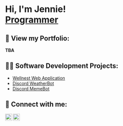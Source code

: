 <h1>Hi, I'm Jennie! <br/><a href="https://github.com/jenniezhou1">Programmer</a></h1>

<h2> 💌 View my Portfolio:</h2>
<b>TBA</b>

<h2>👨‍💻 Software Development Projects:</h2>

- [Wellnest Web Application](https://github.com/emmalin-7/wellnest)
- [Discord WeatherBot](https://github.com/jenniezhou1/WeatherBot)
- [Discord MemeBot](https://github.com/jenniezhou1/MemeBot)


<h2> 🤳 Connect with me:</h2>

[<img align="left" alt="JennieZhou | LinkedIn" width="22px" src="https://cdn.jsdelivr.net/npm/simple-icons@v3/icons/linkedin.svg" />][linkedin]
[<img align="left" alt="JennieZhou | Instagram" width="22px" src="https://cdn.jsdelivr.net/npm/simple-icons@v3/icons/instagram.svg" />][instagram]

[instagram]: https://www.instagram.com/jenniezhou/
[linkedin]: https://linkedin.com/in/jenniezhou1
